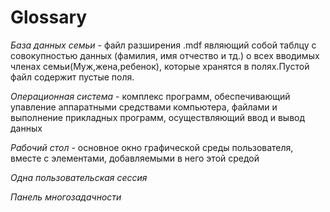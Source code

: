 # Glossary
 
 _База данных семьи_ -  файл разширения .mdf являющий собой таблцу с совокупностью данных (фамилия, имя отчество и тд.) о всех вводимых членах семьи(Муж,жена,ребенок), которые хранятся в полях.Пустой файл содержит пустые поля.
 
 _Операционная система_ - комплекс программ, обеспечивающий упавление аппаратными средствами компьютера, файлами и выполнение прикладных программ, осуществляющий ввод и вывод данных

 _Рабочий стол_ - основное окно графической среды пользователя, вместе с элементами, добавляемыми в него этой средой

 _Одна пользовательская сессия_

 _Панель многозадачности_






